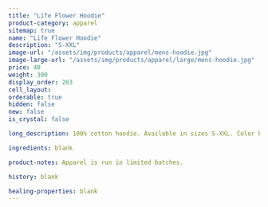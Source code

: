 ```yaml
---
title: "Life Flower Hoodie"
product-category: apparel
sitemap: true
name: "Life Flower Hoodie"
description: "S-XXL"
image-url: "/assets/img/products/apparel/mens-hoodie.jpg"
image-large-url: "/assets/img/products/apparel/large/mens-hoodie.jpg"
price: 40
weight: 300
display_order: 203
cell_layout:
orderable: true
hidden: false
new: false
is_crystal: false

long_description: 100% cotton hoodie. Available in sizes S-XXL. Color black.

ingredients: blank

product-notes: Apparel is run in limited batches.

history: blank

healing-properties: blank
---
```

